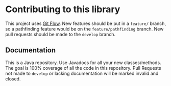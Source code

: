 # Contributing to this library

This project uses [Git Flow](https://nvie.com/posts/a-successful-git-branching-model/). New features should be put in a `feature/` branch, so a pathfinding feature would be on the `feature/pathfinding` branch. New pull requests should be made to the `develop` branch.

## Documentation

This is a Java repository. Use Javadocs for all your new classes/methods. The goal is 100% coverage of all the code in this repository. Pull Requests not made to `develop` or lacking documentation will be marked invalid and closed.

